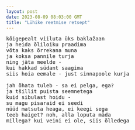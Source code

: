 ```yaml
---
layout: post
date: 2023-08-09 08:03:00 GMT
title: "Lühike reetmise retsept"
---
```

<pre>
kõigepealt viiluta üks baklažaan
ja heida õliloiku praadima
võta kaks õrrekana muna
ja koksa pannile turja
ning jäta meelde -
kui hakkad südant saagima
siis hoia eemale - just sinnapoole kurja
  
jah õhata tuleb - sa ei pelga, ega?
ja tšillit puista seemnetega
kuid sibulast hoidu -
su magu pisaraid ei seedi
nüüd matsuta heaga, ei keegi sega
teeb haiget? noh, alla loputa mäda
millega? kui veini ei ole, siis õlledega
</pre>
